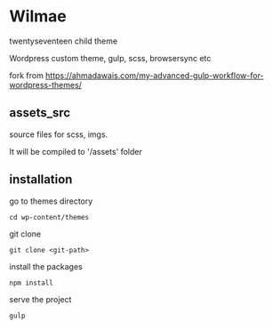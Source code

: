 # Wilmae
twentyseventeen child theme


Wordpress custom theme, gulp, scss, browsersync etc

fork from https://ahmadawais.com/my-advanced-gulp-workflow-for-wordpress-themes/

## assets_src
source files for scss, imgs.

It will be compiled to '/assets' folder 

## installation
go to themes directory
```
cd wp-content/themes
```

git clone <git-repo> 
```
git clone <git-path>
```

install the packages
```javascript
npm install
```

serve the project
```javascript
gulp
```
